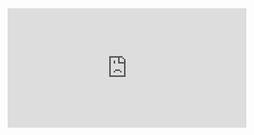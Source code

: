  <div style="position:relative;padding-bottom:48%; margin:10px">
    <iframe src="https://www.youtube.com/embed/gUqDEQthLwk?start=0" frameborder="0" allow="accelerometer; autoplay; encrypted-media; gyroscope; picture-in-picture" allowfullscreen 
    	style="position:absolute;width:100%;height:100%;"></iframe>
</div>
